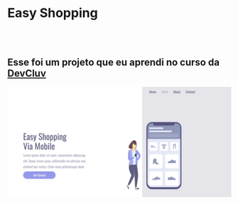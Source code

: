<h1>Easy Shopping</h1>
<br>
<br>
<h2>Esse foi um projeto que eu aprendi no curso da <a href="https://rodolfomori.com.br/DevClub">DevCluv</a></h2>

<img src="https://github.com/Dionathanlara/Easy-Shopping/blob/main/desktop.png?raw=true" />
